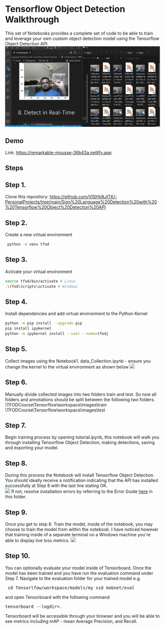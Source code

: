 # Tensorflow Object Detection Walkthrough
This set of Notebooks provides a complete set of code to be able to train and leverage your own custom object detection model using the Tensorflow Object Detection API.
![imag](https://github.com/VISHVAJITK/mldl_Notes/blob/main/srceen%20shot/Screenshot%202022-04-13%20150857.png?raw=true)

## Demo

Link: https://remarkable-mousse-36b43a.netlify.app

## Steps
## Step 1. 
Clone this repository: https://github.com/VISHVAJITK/-PersonalProjects/tree/main/Sign%20Language%20Detection%20with%20%20Tensorflow%20Object%20Detection%20API

## Step 2. 
Create a new virtual environment 


```bash
 python -m venv tfod
```
## Step 3. 
Activate your virtual environment

```bash
source tfod/bin/activate # Linux
.\tfod\Scripts\activate # Windows 
```

## Step 4.
Install dependencies and add virtual environment to the Python Kernel

```bash
python -m pip install --upgrade pip
pip install ipykernel
python -m ipykernel install --user --name=tfodj
```

## Step 5.
Collect images using the Notebook1. data_Collection.ipynb - ensure you change the kernel to the virtual environment as shown below
<img src="https://i.imgur.com/8yac6Xl.png"> 


## Step 6.
Manually divide collected images into two folders train and test. So now all folders and annotations should be split between the following two folders. 
\TFODCourse\Tensorflow\workspace\images\train 
\TFODCourse\Tensorflow\workspace\images\test

## Step 7.
Begin training process by opening  tutorial.ipynb, this notebook will walk you through installing Tensorflow Object Detection, making detections, saving and exporting your model. 

## Step 8.
During this process the Notebook will install Tensorflow Object Detection. You should ideally receive a notification indicating that the API has installed successfully at Step 8 with the last line stating OK.  
<img src="https://i.imgur.com/FSQFo16.png">
If not, resolve installation errors by referring to the Error Guide [here](https://tensorflow-object-detection-api-tutorial.readthedocs.io/en/latest/) in this folder.

## Step 9.
Once you get to step 6. Train the model, inside of the notebook, you may choose to train the model from within the notebook. I have noticed however that training inside of a separate terminal on a Windows machine you're able to display live loss metrics. 
<img src="https://i.imgur.com/K0wLO57.png"> 


## Step 10.
 You can optionally evaluate your model inside of Tensorboard. Once the model has been trained and you have run the evaluation command under Step 7. Navigate to the evaluation folder for your trained model e.g. 
<pre> cd Tensorlfow/workspace/models/my_ssd_mobnet/eval</pre> 
and open Tensorboard with the following command
<pre>tensorboard --logdir=. </pre>
Tensorboard will be accessible through your browser and you will be able to see metrics including mAP - mean Average Precision, and Recall.
<br />